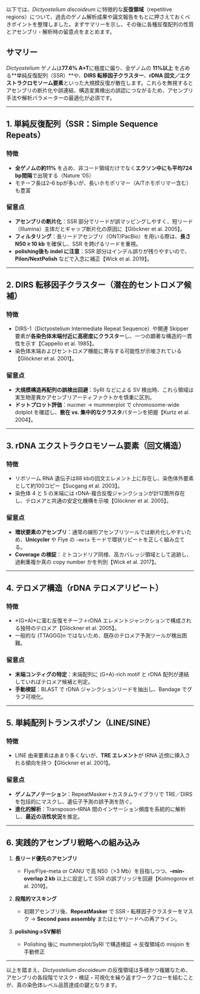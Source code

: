 以下では、*Dictyostelium discoideum* に特徴的な**反復領域**（repetitive regions）について、過去のゲノム解析成果や論文報告をもとに押さえておくべきポイントを整理しました。まずサマリーを示し、その後に各種反復配列の性質とアセンブリ・解析時の留意点をまとめます。

## サマリー

*Dictyostelium* ゲノムは**77.6% A+T**に極度に偏り、全ゲノムの **11%以上** を占める\*\*単純反復配列（SSR）\*\*や、**DIRS 転移因子クラスター**、**rDNA 回文／エクストラクロモソーム要素**といった大規模反復が散在します。これらを無視するとアセンブリの断片化や誤連結、構造変異検出の誤認につながるため、アセンブリ手法や解析パラメーターの最適化が必須です。

---

## 1. 単純反復配列（SSR：Simple Sequence Repeats）

### 特徴

* **全ゲノムの約11%** を占め、非コード領域だけでなく**エクソン中にも平均724 bp間隔**で出現する（Nature ’05）
* モチーフ長は2–6 bpが多いが、長いホモポリマー（A/Tホモポリマー含む）も豊富

### 留意点

* **アセンブリの断片化**：SSR 部分でリードが誤マッピングしやすく、短リード（Illumina）主体だとギャップ断片化の原因に【Glöckner et al. 2005】。
* **フィルタリング**：長リードアセンブリ（ONT/PacBio）を用いる際は、**長さ N50 ≥ 10 kb** を確保し、SSR を跨げるリードを重視。
* **polishing後も indel に注意**：SSR 部分はインデル誤りが残りやすいので、**Pilon/NextPolish** などで入念に補正【Wick et al. 2019】。

---

## 2. DIRS 転移因子クラスター（潜在的セントロメア候補）

### 特徴

* DIRS-1（Dictyostelium Intermediate Repeat Sequence）や関連 Skipper 要素が**各染色体末端付近に高密度にクラスター**し、一つの顕著な構造的一貫性を示す【Cappello et al. 1985】。
* 染色体末端およびセントロメア機能に寄与する可能性が示唆されている【Glöckner et al. 2001】。

### 留意点

* **大規模構造再配列の誤検出回避**：SyRI などによる SV 検出時、これら領域は実生物差異かアセンブリアーティファクトかを慎重に区別。
* **ドットプロット評価**：nucmer → mummerplot で chromosome-wide dotplot を確認し、**散在 vs. 集中的なクラスタ**パターンを把握【Kurtz et al. 2004】。

---

## 3. rDNA エクストラクロモソーム要素（回文構造）

### 特徴

* リボソーム RNA 遺伝子は88 kbの回文エレメント上に存在し、染色体外要素として約100コピー【Sucgang et al. 2003】。
* 染色体 4 と 5 の末端には rDNA-複合反復ジャンクションが計12箇所存在し、テロメアと共通の安定化機構を示唆【Glöckner et al. 2005】。

### 留意点

* **環状要素のアセンブリ**：通常の線形アセンブリツールでは断片化しやすいため、**Unicycler** や Flye の `–meta` モードで環状リピートを正しく組み立てる。
* **Coverage の検証**：ミトコンドリア同様、高カバレッジ領域として追跡し、過剰重複か真の copy number かを判別【Wick et al. 2017】。

---

## 4. テロメア構造（rDNA テロメアリピート）

### 特徴

* \*(G+A)\*に富む反復モチーフ＋rDNA エレメントジャンクションで構成される独特のテロメア【Glöckner et al. 2005】。
* 一般的な (TTAGGG)n ではないため、既存のテロメア予測ツールが検出困難。

### 留意点

* **末端コンティグの特定**：末端配列に (G+A)-rich motif と rDNA 配列が連結していればテロメア候補と判定。
* **手動検証**：BLAST で rDNA ジャンクションリードを抽出し、Bandage でグラフ可視化。

---

## 5. 単純配列トランスポゾン（LINE/SINE）

### 特徴

* LINE 由来要素はあまり多くないが、**TRE エレメント**が tRNA 近傍に挿入される傾向を持つ【Glöckner et al. 2001】。

### 留意点

* **ゲノムアノテーション**：RepeatMasker＋カスタムライブラリで TRE／DIRS を包括的にマスクし、遺伝子予測の誤予測を防ぐ。
* **進化的解析**：Transposon–tRNA 間のインサーション頻度を系統的に解析し、**最近の活性状況**を推定。

---

## 6. 実践的アセンブリ戦略への組み込み

1. **長リード優先のアセンブリ**

   * Flye/Flye-meta or CANU で高 N50（>3 Mb）を目指しつつ、**–min-overlap 2 kb** 以上に設定して SSR の誤ブリッジを回避【Kolmogorov et al. 2019】。
2. **段階的マスキング**

   * 初期アセンブリ後、**RepeatMasker** で SSR・転移因子クラスターをマスク → **Second pass assembly** またはヒヤリードへの再アライン。
3. **polishing→SV解析**

   * Polishing 後に mummerplot/SyRI で構造検証 → 反復領域の misjoin を手動修正

---

以上を踏まえ、*Dictyostelium discoideum* の反復領域は多様かつ複雑なため、アセンブリの各段階でマスク・検証・可視化を繰り返すワークフローを組むことが、真の染色体レベル品質達成の鍵となります。
